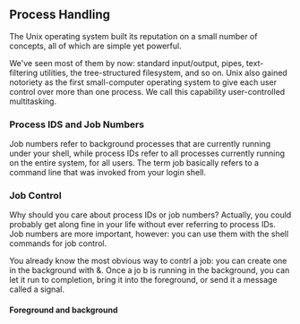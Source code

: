 ## Process Handling
The Unix operating system built its reputation on a small number of concepts, all of which are simple yet powerful.

We've seen most of them by now: standard input/output, pipes, text-filtering utilities, the tree-structured filesystem, and so on. Unix also gained notoriety as the first small-computer operating system to give each user control over more than one process. We call this capability user-controlled multitasking.

### Process IDS and Job Numbers
Job numbers refer to background processes that are currently running under your shell, while process IDs refer to all processes currently running on the entire system, for all users. The term job basically refers to a command line that was invoked from your login shell.

### Job Control
Why should you care about process IDs or job numbers? Actually, you could probably get along fine in your life without ever referring to process IDs. Job numbers are more important, however: you can use them with the shell commands for job control.

You already know the most obvious way to contrl a job: you can create one in the background with &. Once a jo b is running in the background, you can let it run to completion, bring it into the foreground, or send it a message called a signal.

#### Foreground and background


